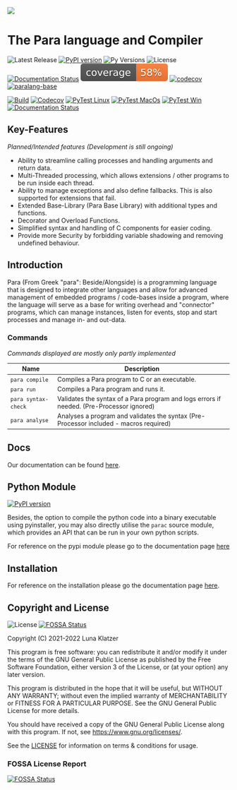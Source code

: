 ![](https://raw.githubusercontent.com/Para-Lang/Para/v0.1.dev7/img/para-language.png)

# The Para language and Compiler

![Latest Release](https://img.shields.io/github/v/release/Para-Lang/Para?include_prereleases)
[![PyPI version](https://badge.fury.io/py/paralang-base.svg)](https://badge.fury.io/py/paralang-base)
![Py Versions](https://img.shields.io/pypi/pyversions/paralang-base.svg)
![License](https://img.shields.io/github/license/Para-Lang/Para?color=cyan)
[![Documentation Status](https://readthedocs.org/projects/para/badge/?version=latest)](https://para.readthedocs.io/en/latest/?badge=latest)
![Coverage](./coverage.svg)
[![codecov](https://codecov.io/gh/Para-Lang/Para/branch/main/graph/badge.svg?token=8I9XL1E7QR)](https://codecov.io/gh/Para-Lang/Para)
[![paralang-base](https://snyk.io/advisor/python/paralang-base/badge.svg)](https://snyk.io/advisor/python/paralang-base)

[![Build](https://github.com/Para-Lang/Para/actions/workflows/codeql-analysis.yml/badge.svg)](https://github.com/Para-Lang/Para/actions/workflows/codeql-analysis.yml)
[![Codecov](https://github.com/Para-Lang/Para/actions/workflows/codecov.yml/badge.svg)](https://github.com/Para-Lang/Para/actions/workflows/codecov.yml)
[![PyTest Linux](https://github.com/Para-Lang/Para/actions/workflows/pytest-linux-coverage.yml/badge.svg)](https://github.com/Para-Lang/Para/actions/workflows/pytest-linux-coverage.yml)
[![PyTest MacOs](https://github.com/Para-Lang/Para/actions/workflows/pytest-macos.yml/badge.svg)](https://github.com/Para-Lang/Para/actions/workflows/pytest-macos.yml)
[![PyTest Win](https://github.com/Para-Lang/Para/actions/workflows/pytest-win.yml/badge.svg)](https://github.com/Para-Lang/Para/actions/workflows/pytest-win.yml)
[![Documentation Status](https://readthedocs.org/projects/para/badge/?version=latest)](https://para.readthedocs.io/en/latest/?badge=latest)

## Key-Features

*Planned/Intended features (Development is still ongoing)*

- Ability to streamline calling processes and handling arguments and return
  data.
- Multi-Threaded processing, which allows extensions / other programs to be run
  inside each thread.
- Ability to manage exceptions and also define fallbacks. This is also
  supported for extensions that fail.
- Extended Base-Library (Para Base Library) with additional types and
  functions.
- Decorator and Overload Functions.
- Simplified syntax and handling of C components for easier coding.
- Provide more Security by forbidding variable shadowing and removing undefined
  behaviour.

## Introduction

Para (From Greek "para": Beside/Alongside) is a programming language that
is designed to integrate other languages and allow for advanced management of
embedded programs / code-bases inside a program, where the language will serve
as a base for writing overhead and "connector" programs, which can manage
instances, listen for events, stop and start processes and manage in- and
out-data.

### Commands

*Commands displayed are mostly only partly implemented*

| Name                  | Description                                                                                      |
|-----------------------|--------------------------------------------------------------------------------------------------|
| ``para compile``      | Compiles a Para program to C or an executable.                                                   |
| ``para run``          | Compiles a Para program and runs it.                                                             |
| ``para syntax-check`` | Validates the syntax of a Para program and logs errors if needed. (Pre-Processor ignored)        |
| ``para analyse``      | Analyses a program and validates the syntax (Pre-Processor included - macros required)           |

## Docs

Our documentation can be found [here](https://para.readthedocs.io/en/latest/).

## Python Module

[![PyPI version](https://badge.fury.io/py/paralang-base.svg)](https://badge.fury.io/py/paralang-base)

Besides, the option to compile the python code into a binary executable using
pyinstaller, you may also directly utilise the `parac` source module, which
provides an API that can be run in your own python scripts.

For reference on the pypi module please go to the documentation page
[here](https://para.readthedocs.io/en/latest/pyapi_ref/index.html)

## Installation

For reference on the installation please go the documentation page 
[here](https://para.readthedocs.io/en/latest/installation.html).

## Copyright and License

![License](https://img.shields.io/github/license/Para-Lang/Para?color=cyan)
[![FOSSA Status](https://app.fossa.com/api/projects/git%2Bgithub.com%2FPara-Lang%2FPara.svg?type=shield)](https://app.fossa.com/projects/git%2Bgithub.com%2FPara-Lang%2FPara?ref=badge_shield)

Copyright (C) 2021-2022 Luna Klatzer

This program is free software: you can redistribute it and/or modify it under
the terms of the GNU General Public License as published by the Free Software
Foundation, either version 3 of the License, or
(at your option) any later version.

This program is distributed in the hope that it will be useful, but WITHOUT ANY
WARRANTY; without even the implied warranty of MERCHANTABILITY or FITNESS FOR A
PARTICULAR PURPOSE. See the GNU General Public License for more details.

You should have received a copy of the GNU General Public License along with
this program. If not, see <https://www.gnu.org/licenses/>.

See the [LICENSE](https://raw.githubusercontent.com/Para-Lang/Para/main/LICENSE)
for information on terms & conditions for usage.

### FOSSA License Report

[![FOSSA Status](https://app.fossa.com/api/projects/git%2Bgithub.com%2FPara-Lang%2FPara.svg?type=large)](https://app.fossa.com/projects/git%2Bgithub.com%2FPara-Lang%2FPara?ref=badge_large)
